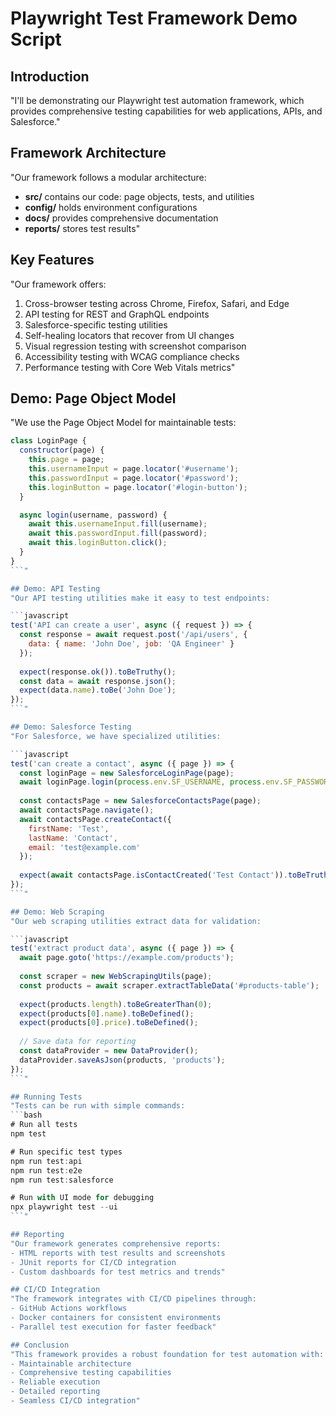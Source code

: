 # Playwright Test Framework Demo Script

## Introduction
"I'll be demonstrating our Playwright test automation framework, which provides comprehensive testing capabilities for web applications, APIs, and Salesforce."

## Framework Architecture
"Our framework follows a modular architecture:
- **src/** contains our code: page objects, tests, and utilities
- **config/** holds environment configurations
- **docs/** provides comprehensive documentation
- **reports/** stores test results"

## Key Features
"Our framework offers:
1. Cross-browser testing across Chrome, Firefox, Safari, and Edge
2. API testing for REST and GraphQL endpoints
3. Salesforce-specific testing utilities
4. Self-healing locators that recover from UI changes
5. Visual regression testing with screenshot comparison
6. Accessibility testing with WCAG compliance checks
7. Performance testing with Core Web Vitals metrics"

## Demo: Page Object Model
"We use the Page Object Model for maintainable tests:

```javascript
class LoginPage {
  constructor(page) {
    this.page = page;
    this.usernameInput = page.locator('#username');
    this.passwordInput = page.locator('#password');
    this.loginButton = page.locator('#login-button');
  }

  async login(username, password) {
    await this.usernameInput.fill(username);
    await this.passwordInput.fill(password);
    await this.loginButton.click();
  }
}
```"

## Demo: API Testing
"Our API testing utilities make it easy to test endpoints:

```javascript
test('API can create a user', async ({ request }) => {
  const response = await request.post('/api/users', {
    data: { name: 'John Doe', job: 'QA Engineer' }
  });
  
  expect(response.ok()).toBeTruthy();
  const data = await response.json();
  expect(data.name).toBe('John Doe');
});
```"

## Demo: Salesforce Testing
"For Salesforce, we have specialized utilities:

```javascript
test('can create a contact', async ({ page }) => {
  const loginPage = new SalesforceLoginPage(page);
  await loginPage.login(process.env.SF_USERNAME, process.env.SF_PASSWORD);
  
  const contactsPage = new SalesforceContactsPage(page);
  await contactsPage.navigate();
  await contactsPage.createContact({
    firstName: 'Test',
    lastName: 'Contact',
    email: 'test@example.com'
  });
  
  expect(await contactsPage.isContactCreated('Test Contact')).toBeTruthy();
});
```"

## Demo: Web Scraping
"Our web scraping utilities extract data for validation:

```javascript
test('extract product data', async ({ page }) => {
  await page.goto('https://example.com/products');
  
  const scraper = new WebScrapingUtils(page);
  const products = await scraper.extractTableData('#products-table');
  
  expect(products.length).toBeGreaterThan(0);
  expect(products[0].name).toBeDefined();
  expect(products[0].price).toBeDefined();
  
  // Save data for reporting
  const dataProvider = new DataProvider();
  dataProvider.saveAsJson(products, 'products');
});
```"

## Running Tests
"Tests can be run with simple commands:
```bash
# Run all tests
npm test

# Run specific test types
npm run test:api
npm run test:e2e
npm run test:salesforce

# Run with UI mode for debugging
npx playwright test --ui
```"

## Reporting
"Our framework generates comprehensive reports:
- HTML reports with test results and screenshots
- JUnit reports for CI/CD integration
- Custom dashboards for test metrics and trends"

## CI/CD Integration
"The framework integrates with CI/CD pipelines through:
- GitHub Actions workflows
- Docker containers for consistent environments
- Parallel test execution for faster feedback"

## Conclusion
"This framework provides a robust foundation for test automation with:
- Maintainable architecture
- Comprehensive testing capabilities
- Reliable execution
- Detailed reporting
- Seamless CI/CD integration"